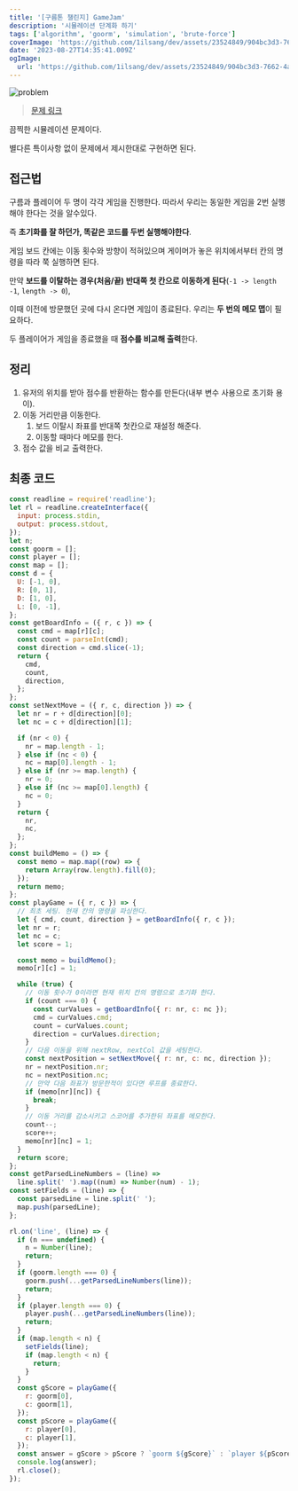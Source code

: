 ```yaml
---
title: '[구름톤 챌린지] GameJam'
description: '시뮬레이션 단계화 하기'
tags: ['algorithm', 'goorm', 'simulation', 'brute-force']
coverImage: 'https://github.com/1ilsang/dev/assets/23524849/904bc3d3-7662-4a68-add4-e4fb6349ff08'
date: '2023-08-27T14:35:41.009Z'
ogImage:
  url: 'https://github.com/1ilsang/dev/assets/23524849/904bc3d3-7662-4a68-add4-e4fb6349ff08'
---
```


![problem](https://github.com/1ilsang/dev/assets/23524849/7c30fa46-50a2-433a-a844-84ae2bcb2bb2)

> [문제 링크](https://level.goorm.io/exam/195692/gamejam/quiz/1)

끔찍한 시뮬레이션 문제이다.

별다른 특이사항 없이 문제에서 제시한대로 구현하면 된다.

## 접근법

구름과 플레이어 두 명이 각각 게임을 진행한다. 따라서 우리는 동일한 게임을 2번 실행해야 한다는 것을 알수있다.

즉 **초기화를 잘 하던가, 똑같은 코드를 두번 실행해야한다**.

게임 보드 칸에는 이동 횟수와 방향이 적혀있으며 게이머가 놓은 위치에서부터 칸의 명령을 따라 쭉 실행하면 된다.

만약 **보드를 이탈하는 경우(처음/끝) 반대쪽 첫 칸으로 이동하게 된다**(`-1 -> length -1`, `length -> 0`),

이때 이전에 방문했던 곳에 다시 온다면 게임이 종료된다. 우리는 **두 번의 메모 맵**이 필요하다.

두 플레이어가 게임을 종료했을 때 **점수를 비교해 출력**한다.

## 정리

1. 유저의 위치를 받아 점수를 반환하는 함수를 만든다(내부 변수 사용으로 초기화 용이).
2. 이동 거리만큼 이동한다.
   1. 보드 이탈시 좌표를 반대쪽 첫칸으로 재설정 해준다.
   2. 이동할 때마다 메모를 한다.
3. 점수 값을 비교 출력한다.

## 최종 코드

```js
const readline = require('readline');
let rl = readline.createInterface({
  input: process.stdin,
  output: process.stdout,
});
let n;
const goorm = [];
const player = [];
const map = [];
const d = {
  U: [-1, 0],
  R: [0, 1],
  D: [1, 0],
  L: [0, -1],
};
const getBoardInfo = ({ r, c }) => {
  const cmd = map[r][c];
  const count = parseInt(cmd);
  const direction = cmd.slice(-1);
  return {
    cmd,
    count,
    direction,
  };
};
const setNextMove = ({ r, c, direction }) => {
  let nr = r + d[direction][0];
  let nc = c + d[direction][1];

  if (nr < 0) {
    nr = map.length - 1;
  } else if (nc < 0) {
    nc = map[0].length - 1;
  } else if (nr >= map.length) {
    nr = 0;
  } else if (nc >= map[0].length) {
    nc = 0;
  }
  return {
    nr,
    nc,
  };
};
const buildMemo = () => {
  const memo = map.map((row) => {
    return Array(row.length).fill(0);
  });
  return memo;
};
const playGame = ({ r, c }) => {
  // 최초 세팅. 현재 칸의 명령을 파싱한다.
  let { cmd, count, direction } = getBoardInfo({ r, c });
  let nr = r;
  let nc = c;
  let score = 1;

  const memo = buildMemo();
  memo[r][c] = 1;

  while (true) {
    // 이동 횟수가 0이라면 현재 위치 칸의 명령으로 초기화 한다.
    if (count === 0) {
      const curValues = getBoardInfo({ r: nr, c: nc });
      cmd = curValues.cmd;
      count = curValues.count;
      direction = curValues.direction;
    }
    // 다음 이동을 위해 nextRow, nextCol 값을 세팅한다.
    const nextPosition = setNextMove({ r: nr, c: nc, direction });
    nr = nextPosition.nr;
    nc = nextPosition.nc;
    // 만약 다음 좌표가 방문한적이 있다면 루프를 종료한다.
    if (memo[nr][nc]) {
      break;
    }
    // 이동 거리를 감소시키고 스코어를 추가한뒤 좌표를 메모한다.
    count--;
    score++;
    memo[nr][nc] = 1;
  }
  return score;
};
const getParsedLineNumbers = (line) =>
  line.split(' ').map((num) => Number(num) - 1);
const setFields = (line) => {
  const parsedLine = line.split(' ');
  map.push(parsedLine);
};

rl.on('line', (line) => {
  if (n === undefined) {
    n = Number(line);
    return;
  }
  if (goorm.length === 0) {
    goorm.push(...getParsedLineNumbers(line));
    return;
  }
  if (player.length === 0) {
    player.push(...getParsedLineNumbers(line));
    return;
  }
  if (map.length < n) {
    setFields(line);
    if (map.length < n) {
      return;
    }
  }
  const gScore = playGame({
    r: goorm[0],
    c: goorm[1],
  });
  const pScore = playGame({
    r: player[0],
    c: player[1],
  });
  const answer = gScore > pScore ? `goorm ${gScore}` : `player ${pScore}`;
  console.log(answer);
  rl.close();
});
```
